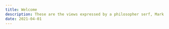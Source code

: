 ```yaml
---
title: Welcome
description: These are the views expressed by a philosopher serf, Mark Ayers. Recent and featured articles; updated and pinned notes; and an index too.
date: 2021-04-01
---
```

